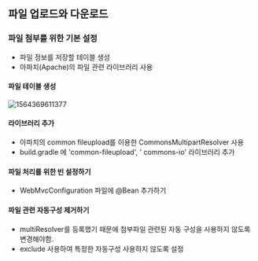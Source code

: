 ## 파일 업로드와 다운로드 

### 파일 첨부를 위한 기본 설정 

- 파일 정보를 저장할 테이블 생성 
- 아파치(Apache)의 파일 관련 라이브러리 사용

#### 파일 테이블 생성 

![1564369611377](C:\Users\bsww201\AppData\Roaming\Typora\typora-user-images\1564369611377.png) 

#### 라이브러리 추가

- 아파치의 common fileupload를 이용한 CommonsMultipartResolver 사용 
- build.gradle 에 'common-fileupload',  ' commons-io' 라이브러리 추가 

#### 파일 처리를 위한 빈 설정하기 

- WebMvcConfiguration 파일에 @Bean 추가하기 

#### 파일 관련 자동구성 제거하기 

- multiResolver를 등록했기 때문에 첨부파일 관련된 자동 구성을 사용하지 않도록 변경해야함. 
- exclude 사용하여 특정한 자동구성 사용하지 않도록 설정 
